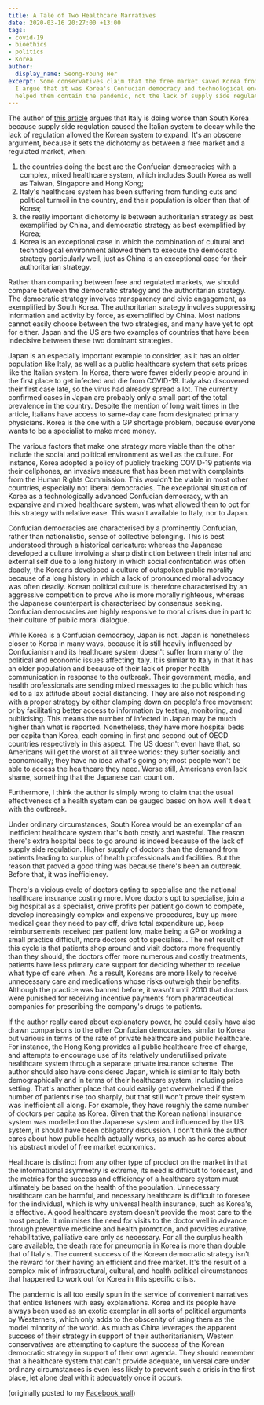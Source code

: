 ```yaml
---
title: A Tale of Two Healthcare Narratives
date: 2020-03-16 20:27:00 +13:00
tags:
- covid-19
- bioethics
- politics
- Korea
author:
  display_name: Seong-Young Her
excerpt: Some conservatives claim that the free market saved Korea from COVID-19.
  I argue that it was Korea's Confucian democracy and technological environment that
  helped them contain the pandemic, not the lack of supply side regulation.
---
```


The author of [this article](https://archive.is/8koZz) argues that Italy is doing worse than South Korea because supply side regulation caused the Italian system to decay while the lack of regulation allowed the Korean system to expand. It's an obscene argument, because it sets the dichotomy as between a free market and a regulated market, when:

1. the countries doing the best are the Confucian democracies with a complex, mixed healthcare system, which includes South Korea as well as Taiwan, Singapore and Hong Kong;
2. Italy's healthcare system has been suffering from funding cuts and political turmoil in the country, and their population is older than that of Korea;
3. the really important dichotomy is between authoritarian strategy as best exemplified by China, and democratic strategy as best exemplified by Korea;
4. Korea is an exceptional case in which the combination of cultural and technological environment allowed them to execute the democratic strategy particularly well, just as China is an exceptional case for their authoritarian strategy.

Rather than comparing between free and regulated markets, we should compare between the democratic strategy and the authoritarian strategy. The democratic strategy involves transparency and civic engagement, as exemplified by South Korea. The authoritarian strategy involves suppressing information and activity by force, as exemplified by China. Most nations cannot easily choose between the two strategies, and many have yet to opt for either. Japan and the US are two examples of countries that have been indecisive between these two dominant strategies. 

Japan is an especially important example to consider, as it has an older population like Italy, as well as a public healthcare system that sets prices like the Italian system. In Korea, there were fewer elderly people around in the first place to get infected and die from COVID-19. Italy also discovered their first case late, so the virus had already spread a lot. The currently confirmed cases in Japan are probably only a small part of the total prevalence in the country. Despite the mention of long wait times in the article, Italians have access to same-day care from designated primary physicians. Korea is the one with a GP shortage problem, because everyone wants to be a specialist to make more money.

The various factors that make one strategy more viable than the other include the social and political environment as well as the culture. For instance, Korea adopted a policy of publicly tracking COVID-19 patients via their cellphones, an invasive measure that has been met with complaints from the Human Rights Commission. This wouldn't be viable in most other countries, especially not liberal democracies. The exceptional situation of Korea as a technologically advanced Confucian democracy, with an expansive and mixed healthcare system, was what allowed them to opt for this strategy with relative ease. This wasn't available to Italy, nor to Japan.

Confucian democracies are characterised by a prominently Confucian, rather than nationalistic, sense of collective belonging. This is best understood through a historical caricature: whereas the Japanese developed a culture involving a sharp distinction between their internal and external self due to a long history in which social confrontation was often deadly, the Koreans developed a culture of outspoken public morality because of a long history in which a lack of pronounced moral advocacy was often deadly. Korean political culture is therefore characterised by an aggressive competition to prove who is more morally righteous, whereas the Japanese counterpart is characterised by consensus seeking. Confucian democracies are highly responsive to moral crises due in part to their culture of public moral dialogue.

While Korea is a Confucian democracy, Japan is not. Japan is nonetheless closer to Korea in many ways, because it is still heavily influenced by Confucianism and its healthcare system doesn't suffer from many of the political and economic issues affecting Italy. It is similar to Italy in that it has an older population and because of their lack of proper health communication in response to the outbreak. Their government, media, and health professionals are sending mixed messages to the public which has led to a lax attitude about social distancing. They are also not responding with a proper strategy by either clamping down on people's free movement or by facilitating better access to information by testing, monitoring, and publicising. This means the number of infected in Japan may be much higher than what is reported. Nonetheless, they have more hospital beds per capita than Korea, each coming in first and second out of OECD countries respectively in this aspect. The US doesn't even have that, so Americans will get the worst of all three worlds: they suffer socially and economically; they have no idea what's going on; most people won't be able to access the healthcare they need. Worse still, Americans even lack shame, something that the Japanese can count on.

Furthermore, I think the author is simply wrong to claim that the usual effectiveness of a health system can be gauged based on how well it dealt with the outbreak.

Under ordinary circumstances, South Korea would be an exemplar of an inefficient healthcare system that's both costly and wasteful. The reason there's extra hospital beds to go around is indeed because of the lack of supply side regulation. Higher supply of doctors than the demand from patients leading to surplus of health professionals and facilities. But the reason that proved a good thing was because there's been an outbreak. Before that, it was inefficiency. 

There's a vicious cycle of doctors opting to specialise and the national healthcare insurance costing more. More doctors opt to specialise, join a big hospital as a specialist, drive profits per patient go down to compete, develop increasingly complex and expensive procedures, buy up more medical gear they need to pay off, drive total expenditure up, keep reimbursements received per patient low, make being a GP or working a small practice difficult, more doctors opt to specialise... The net result of this cycle is that patients shop around and visit doctors more frequently than they should, the doctors offer more numerous and costly treatments, patients have less primary care support for deciding whether to receive what type of care when. As a result, Koreans are more likely to receive unnecessary care and medications whose risks outweigh their benefits. Although the practice was banned before, it wasn't until 2010 that doctors were punished for receiving incentive payments from pharmaceutical companies for prescribing the company's drugs to patients. 

If the author really cared about explanatory power, he could easily have also drawn comparisons to the other Confucian democracies, similar to Korea but various in terms of the rate of private healthcare and public healthcare. For instance, the Hong Kong provides all public healthcare free of charge, and attempts to encourage use of its relatively underutilised private healthcare system through a separate private insurance scheme. The author should also have considered Japan, which is similar to Italy both demographically and in terms of their healthcare system, including price setting. That's another place that could easily get overwhelmed if the number of patients rise too sharply, but that still won't prove their system was inefficient all along. For example, they have roughly the same number of doctors per capita as Korea. Given that the Korean national insurance system was modelled on the Japanese system and influenced by the US system, it should have been obligatory discussion. I don't think the author cares about how public health actually works, as much as he cares about his abstract model of free market economics. 

Healthcare is distinct from any other type of product on the market in that the informational asymmetry is extreme, its need is difficult to forecast, and the metrics for the success and efficiency of a healthcare system must ultimately be based on the health of the population. Unnecessary healthcare can be harmful, and necessary healthcare is difficult to foresee for the individual, which is why universal health insurance, such as Korea's, is effective. A good healthcare system doesn't provide the most care to the most people. It minimises the need for visits to the doctor well in advance through preventive medicine and health promotion, and provides curative, rehabilitative, palliative care only as necessary. For all the surplus health care available, the death rate for pneumonia in Korea is more than double that of Italy's. The current success of the Korean democratic strategy isn't the reward for their having an efficient and free market. It's the result of a complex mix of infrastructural, cultural, and health political circumstances that happened to work out for Korea in this specific crisis. 

The pandemic is all too easily spun in the service of convenient narratives that entice listeners with easy explanations. Korea and its people have always been used as an exotic exemplar in all sorts of political arguments by Westerners, which only adds to the obscenity of using them as the model minority of the world. As much as China leverages the apparent success of their strategy in support of their authoritarianism, Western conservatives are attempting to capture the success of the Korean democratic strategy in support of their own agenda. They should remember that a healthcare system that can't provide adequate, universal care under ordinary circumstances is even less likely to prevent such a crisis in the first place, let alone deal with it adequately once it occurs.

(originally posted to my [Facebook wall](https://www.facebook.com/seongyher/posts/10219289607142861))